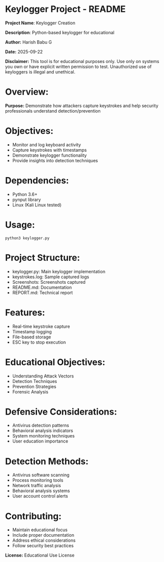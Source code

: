 # Keylogger Project - README

**Project Name**: Keylogger Creation 
  
  **Description**: Python-based keylogger for educational
  
  **Author:** Harish Babu G  
  
  **Date:** 2025-09-22
  
**Disclaimer:** This tool is for educational purposes only. Use only on systems you own or have explicit written permission to test.
    Unauthorized use of keyloggers is illegal and unethical.

# Overview:

**Purpose:** Demonstrate how attackers capture keystrokes and help security professionals understand detection/prevention
  
  # Objectives:
  
   - Monitor and log keyboard activity
   - Capture keystrokes with timestamps
   - Demonstrate keylogger functionality
   - Provide insights into detection techniques

  # Dependencies:
   
   - Python 3.6+
   - pynput library
   - Linux (Kali Linux tested)
    
  # Usage: 
 
    python3 keylogger.py

 # Project Structure:

  - keylogger.py: Main keylogger implementation
  - keystrokes.log: Sample captured logs
  - Screenshots: Screenshots captured
  - README.md: Documentation
  - REPORT.md: Technical report

# Features:
   - Real-time keystroke capture
   - Timestamp logging
   - File-based storage
   - ESC key to stop execution
 
# Educational Objectives:
  - Understanding Attack Vectors
  - Detection Techniques
  - Prevention Strategies
  - Forensic Analysis

# Defensive Considerations:
  - Antivirus detection patterns
  - Behavioral analysis indicators
  - System monitoring techniques
  - User education importance

# Detection Methods:
  - Antivirus software scanning
  - Process monitoring tools
  - Network traffic analysis
  - Behavioral analysis systems
  - User account control alerts

# Contributing:
   - Maintain educational focus
   - Include proper documentation
   - Address ethical considerations
   - Follow security best practices


**License:** Educational Use License

